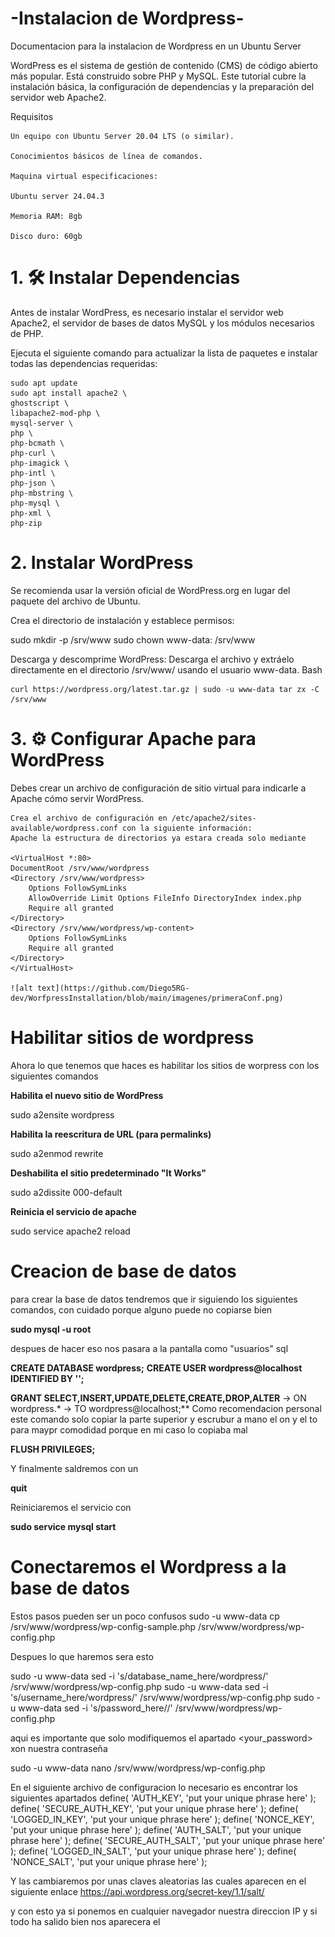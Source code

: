 # -Instalacion de Wordpress-
Documentacion para la instalacion de Wordpress en un Ubuntu Server

WordPress es el sistema de gestión de contenido (CMS) de código abierto más popular. Está construido sobre PHP y MySQL. Este tutorial cubre la instalación básica, la configuración de dependencias y la preparación del servidor web Apache2.

Requisitos

    Un equipo con Ubuntu Server 20.04 LTS (o similar).

    Conocimientos básicos de línea de comandos.

    Maquina virtual especificaciones:

    Ubuntu server 24.04.3

    Memoria RAM: 8gb

    Disco duro: 60gb

# 1. 🛠️ Instalar Dependencias

Antes de instalar WordPress, es necesario instalar el servidor web Apache2, el servidor de bases de datos MySQL y los módulos necesarios de PHP.

Ejecuta el siguiente comando para actualizar la lista de paquetes e instalar todas las dependencias requeridas:


    sudo apt update
    sudo apt install apache2 \
    ghostscript \
    libapache2-mod-php \
    mysql-server \
    php \
    php-bcmath \
    php-curl \
    php-imagick \
    php-intl \
    php-json \
    php-mbstring \
    php-mysql \
    php-xml \
    php-zip

# 2. Instalar WordPress

Se recomienda usar la versión oficial de WordPress.org en lugar del paquete del archivo de Ubuntu.

Crea el directorio de instalación y establece permisos:

sudo mkdir -p /srv/www
sudo chown www-data: /srv/www

Descarga y descomprime WordPress:
Descarga el archivo y extráelo directamente en el directorio /srv/www/ usando el usuario www-data.
Bash

    curl https://wordpress.org/latest.tar.gz | sudo -u www-data tar zx -C /srv/www

# 3. ⚙️ Configurar Apache para WordPress

Debes crear un archivo de configuración de sitio virtual para indicarle a Apache cómo servir WordPress.

    Crea el archivo de configuración en /etc/apache2/sites-available/wordpress.conf con la siguiente información:
    Apache la estructura de directorios ya estara creada solo mediante 

    <VirtualHost *:80>
    DocumentRoot /srv/www/wordpress
    <Directory /srv/www/wordpress>
        Options FollowSymLinks
        AllowOverride Limit Options FileInfo DirectoryIndex index.php
        Require all granted
    </Directory>
    <Directory /srv/www/wordpress/wp-content>
        Options FollowSymLinks
        Require all granted
    </Directory>
    </VirtualHost>

    ![alt text](https://github.com/Diego5RG-dev/WorfpressInstallation/blob/main/imagenes/primeraConf.png)

# Habilitar sitios de wordpress

Ahora lo que tenemos que haces es habilitar los sitios de worpress con los siguientes comandos

**Habilita el nuevo sitio de WordPress**

sudo a2ensite wordpress

**Habilita la reescritura de URL (para permalinks)**

sudo a2enmod rewrite

**Deshabilita el sitio predeterminado "It Works"**

sudo a2dissite 000-default

**Reinicia el servicio de apache**

sudo service apache2 reload

# Creacion de base de datos

para crear la base de datos tendremos que ir siguiendo los siguientes comandos, con cuidado porque alguno puede no copiarse bien 

**sudo mysql -u root**

despues de hacer eso nos pasara a la pantalla como "usuarios" sql 

**CREATE DATABASE wordpress;**
**CREATE USER wordpress@localhost IDENTIFIED BY '<your-password>';**

**GRANT SELECT,INSERT,UPDATE,DELETE,CREATE,DROP,ALTER**
    -> ON wordpress.*
    -> TO wordpress@localhost;**
Como recomendacion personal este comando solo copiar la parte superior y escrubur a mano el on y el to para maypr comodidad porque en mi caso lo copiaba mal

**FLUSH PRIVILEGES;**

Y finalmente saldremos con un 

**quit**

Reiniciaremos el servicio con 

**sudo service mysql start**

# Conectaremos el Wordpress a la base de datos 

Estos pasos pueden ser un poco confusos 
sudo -u www-data cp /srv/www/wordpress/wp-config-sample.php /srv/www/wordpress/wp-config.php

Despues lo que haremos sera esto

sudo -u www-data sed -i 's/database_name_here/wordpress/' /srv/www/wordpress/wp-config.php
sudo -u www-data sed -i 's/username_here/wordpress/' /srv/www/wordpress/wp-config.php
sudo -u www-data sed -i 's/password_here/<your-password>/' /srv/www/wordpress/wp-config.php

aqui es importante que solo modifiquemos el apartado <your_password> xon nuestra contraseña 

sudo -u www-data nano /srv/www/wordpress/wp-config.php

En el siguiente archivo de configuracion lo necesario es encontrar los siguientes apartados
define( 'AUTH_KEY',         'put your unique phrase here' );
define( 'SECURE_AUTH_KEY',  'put your unique phrase here' );
define( 'LOGGED_IN_KEY',    'put your unique phrase here' );
define( 'NONCE_KEY',        'put your unique phrase here' );
define( 'AUTH_SALT',        'put your unique phrase here' );
define( 'SECURE_AUTH_SALT', 'put your unique phrase here' );
define( 'LOGGED_IN_SALT',   'put your unique phrase here' );
define( 'NONCE_SALT',       'put your unique phrase here' );

Y las cambiaremos por unas claves aleatorias las cuales aparecen en el siguiente enlace
https://api.wordpress.org/secret-key/1.1/salt/

y con esto ya si ponemos en cualquier navegador nuestra direccion IP y si todo ha salido bien nos aparecera el 

